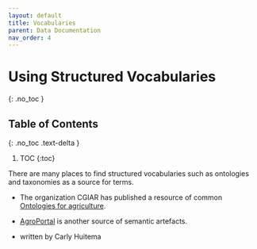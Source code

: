 ```yaml
---
layout: default
title: Vocabularies
parent: Data Documentation
nav_order: 4
---
```


# Using Structured Vocabularies
{: .no_toc }

## Table of Contents
{: .no_toc .text-delta }

1. TOC
{:toc}

There are many places to find structured vocabularies such as ontologies and taxonomies as a source for terms.

- The organization CGIAR has published a resource of common [Ontologies for agriculture](https://bigdata.cgiar.org/ontologies-for-agriculture/).
- [AgroPortal](https://agroportal.lirmm.fr/) is another source of semantic artefacts.


- written by Carly Huitema
